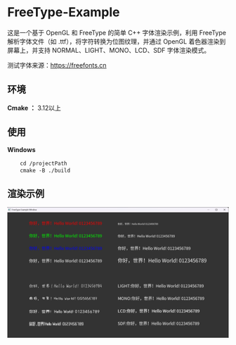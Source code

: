 # FreeType-Example
这是一个基于 OpenGL 和 FreeType 的简单 C++ 字体渲染示例，利用 FreeType 解析字体文件（如 .ttf），将字符转换为位图纹理，并通过 OpenGL 着色器渲染到屏幕上，并支持 NORMAL、LIGHT、MONO、LCD、SDF 字体渲染模式。

测试字体来源：https://freefonts.cn

## 环境
**Cmake ：** 3.12以上 

## 使用
**Windows**
```    
    cd /projectPath
    cmake -B ./build
```
## 渲染示例

![示例图片](resources/result.png)
